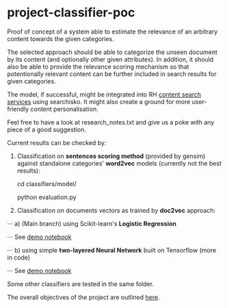 # project-classifier-poc
Proof of concept of a system able to estimate the relevance of an arbitrary content towards the given categories.

The selected approach should be able to categorize the unseen document by its content (and optionally other given attributes).
In addition, it should also be able to provide the relevance scoring mechanism so that potentionally relevant content can be further included in search results for given categories.

The model, if successful, might be integrated into RH 
[content search services](https://developers.redhat.com/resources) using searchisko. It might also create a ground for more user-friendly content personalisation.

Feel free to have a look at research_notes.txt and give us a poke with any piece of a good suggestion.

Current results can be checked by:
1. Classification on **sentences scoring method** (provided by gensim) against standalone categories' **word2vec** models (currently not the best results):

    cd classifiers/model/
    
    python evaluation.py

2. Classification on documents vectors as trained by **doc2vec** approach:

⋅⋅⋅ a) (Main branch) using Scikit-learn's **Logistic Regression**

⋅⋅⋅ See [demo notebook](https://github.com/searchisko/project-classifier-poc/blob/master/classifiers/model/d2v_superior_classifier_logreg_evaled.ipynb)    

⋅⋅⋅ b) using simple **two-layered Neural Network** built on Tensorflow (more in code)

⋅⋅⋅ See [demo notebook](https://github.com/searchisko/project-classifier-poc/tree/master/classifiers/model/d2v_superior_classifier_neural_nb_evaled.ipynb)

Some other classifiers are tested in the same folder.

The overall objectives of the project are outlined [here](https://issues.jboss.org/browse/RHDENG-1111).